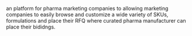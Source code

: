 

an platform for pharma marketing companies to allowing marketing companies to easily browse and customize a wide variety of SKUs,
formulations and place their RFQ where curated pharma manufacturer can place their bididngs.
